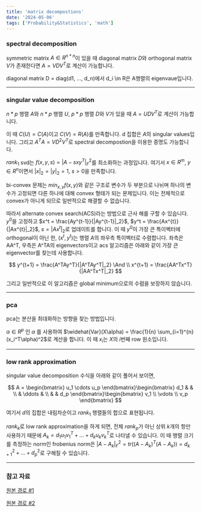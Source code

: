 ```yaml
---
title: 'matrix decompostions'
date: '2024-05-06'
tags: ['Probability&Statistics', 'math']
---
```


### spectral decomposition

symmetric matrix $A \in R^{n*n}$이 있을 때 diagonal matrix $D$와 orthogonal matrix $V$가 존재한다면 $A = VDV^T$로 계산이 가능합니다.

diagonal matrix D = diag(d1, ..., d_n)에서 d_i \in R은 A행렬의 eigenvaue입니다.

---

### singular value decomposition

$n*p$ 행렬 $A$와 $n*p$ 행렬 $U$, $p*p$ 행렬 $D$와 $V$가 있을 때 $A = UDV^T$로 계산이 가능합니다.

이 때 $C(U) = C(A)$이고 $C(V) = R(A)$를 만족합니다. d 집합은 $A$의 singular values입니다. 그리고 $A^TA = VD^2V^T$로 spectral decompostion을 이용한 증명도 가능합니다.

$rank_1$ svd는 $f(x,y,s) = |A-sxy^T|^2_F$를 최소화하는 과정입니다. 여기서 $x \in R^m$, $y \in R^n$이면서 $|x|_2 = |y|_2 = 1$, $s > 0$을 만족합니다.

bi-convex 문제는 $min_{x,y} f(x,y)$와 같은 구조로 변수가 두 부분으로 나뉘며 하나의 변수가 고정되면 다른 하나에 대해 convex 형태가 되는 문제입니다. 이는 전체적으로 convex가 아니게 되므로 일반적으로 해결할 수 없습니다.

따라서 alternate convex search(ACS)라는 방법으로 근사 해를 구할 수 있습니다. $y^0$을 고정하고 $x^t = \frac{Ay^{t-1}}{|Ay^{t-1}|_2}$, $y^t = \frac{Ax^{t}}{|Ax^{t}|_2}$, $s = |Ax^t|_2$로 업데이트를 합니다. 이 때 $y^0$이 가장 큰 특이벡터에 orthogonal이 아닌 한, ($x^t, y^t$)는 행렬 $A$의 좌우측 특이벡터로 수렴합니다. 좌측은 AA^T, 우측은 A^TA의 eigenvectors이고 acs 알고리즘은 아래와 같이 가장 큰 eigenvector를 찾는데 사용합니다.

$$
y^{t+1} = \frac{A^TAy^T}{|A^TAy^T|_2} \And \\
x^{t+1} = \frac{AA^Tx^T}{|AA^Tx^T|_2}
$$

그리고 일반적으로 이 알고리즘은 global minimum으로의 수렴을 보장하지 않습니다.

---

### pca

pca는 분산을 최대화하는 방향을 찾는 방법입니다.

$\alpha \in R^p$ 인 $\alpha$ 를 사용하여 $\widehat{Var}(X\alpha) = \frac{1}{n} \sum_{i=1}^{n} (x_i^T\alpha)^2$로 계산을 합니다. 이 때 $x_i$는 $X$의 $i$번째 row 원소입니다.

---

### low rank approximation

singular value decomposition 수식을 아래와 같이 풀어서 보이면,

$$
A = \begin{bmatrix} u_1 \cdots u_p \end{bmatrix}\begin{bmatrix} d_1 & &  \\ & \ddots & \\ & & d_p \end{bmatrix}\begin{bmatrix} v_1 \\ \vdots \\ v_p \end{bmatrix}
$$

여기서 $d$의 집합은 내림차순이고 $rank_1$ 행렬들의 합으로 표현됩니다.

$rank_k$로 low rank approximation을 하게 되면, 전체 $rank_p$가 아닌 상위 $k$개의 항만 사용하기 때문에 $A_k = d_1u_1v_1^T + ... + d_ku_kv_k^T$로 나타낼 수 있습니다. 이 때 행렬 크기를 측정하는 norm인 frobenius norm은 $|A-A_k|^2_F = tr((A-A_k)^T(A-A_k)) = d^2_{k+1} + ... + d_p^2$로 구해질 수 있습니다.

---

### 참고 자료

[원본 경로 #1](https://www.dropbox.com/scl/fi/b81pds38d2tvah4y0up35/Chap2-matrixDecomposition.pdf?rlkey=skoitzkzn1lklb9gyfgj7m5fp&e=1&dl=0)

[원본 경로 #2](https://simplecode.kr/80)



